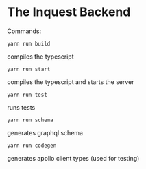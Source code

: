 # The Inquest Backend

Commands: 

```
yarn run build
```

compiles the typescript

```
yarn run start
```

compiles the typescript and starts the server

```
yarn run test
```

runs tests

```
yarn run schema
```

generates graphql schema

```
yarn run codegen
```

generates apollo client types (used for testing)
